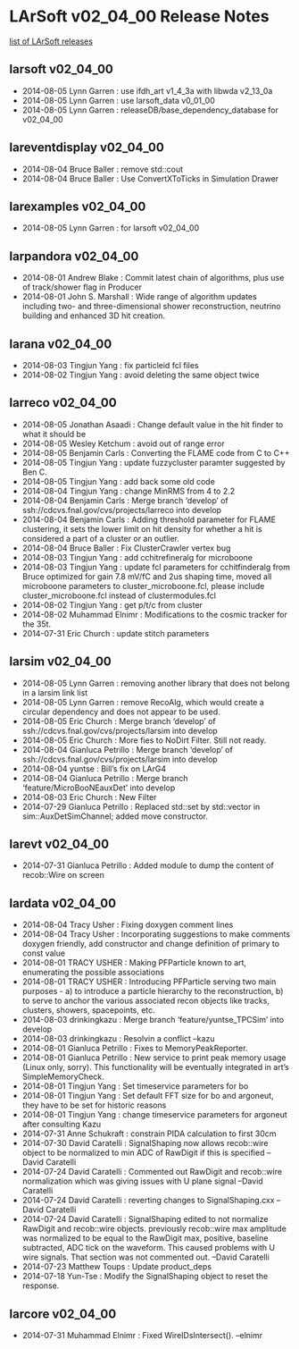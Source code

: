 LArSoft v02_04_00 Release Notes
======================================================================

[list of LArSoft releases](LArSoft_release_list)

larsoft v02_04_00
------------------------------------------

-   2014-08-05 Lynn Garren : use ifdh_art v1_4_3a with libwda v2_13_0a
-   2014-08-05 Lynn Garren : use larsoft_data v0_01_00
-   2014-08-05 Lynn Garren : releaseDB/base_dependency_database for v02_04_00

lareventdisplay v02_04_00
----------------------------------------------------------

-   2014-08-04 Bruce Baller : remove std::cout
-   2014-08-04 Bruce Baller : Use ConvertXToTicks in Simulation Drawer

larexamples v02_04_00
--------------------------------------------------

-   2014-08-05 Lynn Garren : for larsoft v02_04_00

larpandora v02_04_00
------------------------------------------------

-   2014-08-01 Andrew Blake : Commit latest chain of algorithms, plus use of track/shower flag in Producer
-   2014-08-01 John S. Marshall : Wide range of algorithm updates including two- and three-dimensional shower reconstruction, neutrino building and enhanced 3D hit creation.

larana v02_04_00
----------------------------------------

-   2014-08-03 Tingjun Yang : fix particleid fcl files
-   2014-08-02 Tingjun Yang : avoid deleting the same object twice

larreco v02_04_00
------------------------------------------

-   2014-08-05 Jonathan Asaadi : Change default value in the hit finder to what it should be
-   2014-08-05 Wesley Ketchum : avoid out of range error
-   2014-08-05 Benjamin Carls : Converting the FLAME code from C to C++
-   2014-08-05 Tingjun Yang : update fuzzycluster paramter suggested by Ben C.
-   2014-08-05 Tingjun Yang : add back some old code
-   2014-08-04 Tingjun Yang : change MinRMS from 4 to 2.2
-   2014-08-04 Benjamin Carls : Merge branch ‘develop’ of ssh://cdcvs.fnal.gov/cvs/projects/larreco into develop
-   2014-08-04 Benjamin Carls : Adding threshold parameter for FLAME clustering, it sets the lower limit on hit density for whether a hit is considered a part of a cluster or an outlier.
-   2014-08-04 Bruce Baller : Fix ClusterCrawler vertex bug
-   2014-08-03 Tingjun Yang : add cchitrefineralg for microboone
-   2014-08-03 Tingjun Yang : update fcl parameters for cchitfinderalg from Bruce optimized for gain 7.8 mV/fC and 2us shaping time, moved all microboone parameters to cluster_microboone.fcl, please include cluster_microboone.fcl instead of clustermodules.fcl
-   2014-08-02 Tingjun Yang : get p/t/c from cluster
-   2014-08-02 Muhammad Elnimr : Modifications to the cosmic tracker for the 35t.
-   2014-07-31 Eric Church : update stitch parameters

larsim v02_04_00
----------------------------------------

-   2014-08-05 Lynn Garren : removing another library that does not belong in a larsim link list
-   2014-08-05 Lynn Garren : remove RecoAlg, which would create a circular dependency and does not appear to be used.
-   2014-08-05 Eric Church : Merge branch ‘develop’ of ssh://cdcvs.fnal.gov/cvs/projects/larsim into develop
-   2014-08-05 Eric Church : More fies to NoDirt Filter. Still not ready.
-   2014-08-04 Gianluca Petrillo : Merge branch ‘develop’ of ssh://cdcvs.fnal.gov/cvs/projects/larsim into develop
-   2014-08-04 yuntse : Bill’s fix on LArG4
-   2014-08-04 Gianluca Petrillo : Merge branch ‘feature/MicroBooNEauxDet’ into develop
-   2014-08-03 Eric Church : New Filter
-   2014-07-29 Gianluca Petrillo : Replaced std::set by std::vector in sim::AuxDetSimChannel; added move constructor.

larevt v02_04_00
----------------------------------------

-   2014-07-31 Gianluca Petrillo : Added module to dump the content of recob::Wire on screen

lardata v02_04_00
------------------------------------------

-   2014-08-04 Tracy Usher : Fixing doxygen comment lines
-   2014-08-04 Tracy Usher : Incorporating suggestions to make comments doxygen friendly, add constructor and change definition of primary to const value
-   2014-08-01 TRACY USHER : Making PFParticle known to art, enumerating the possible associations
-   2014-08-01 TRACY USHER : Introducing PFParticle serving two main purposes - a) to introduce a particle hierarchy to the reconstruction, b) to serve to anchor the various associated recon objects like tracks, clusters, showers, spacepoints, etc.
-   2014-08-03 drinkingkazu : Merge branch ‘feature/yuntse_TPCSim’ into develop
-   2014-08-03 drinkingkazu : Resolvin a conflict –kazu
-   2014-08-01 Gianluca Petrillo : Fixes to MemoryPeakReporter.
-   2014-08-01 Gianluca Petrillo : New service to print peak memory usage (Linux only, sorry). This functionality will be eventually integrated in art’s SimpleMemoryCheck.
-   2014-08-01 Tingjun Yang : Set timeservice parameters for bo
-   2014-08-01 Tingjun Yang : Set default FFT size for bo and argoneut, they have to be set for historic reasons
-   2014-08-01 Tingjun Yang : change timeservice parameters for argoneut after consulting Kazu
-   2014-07-31 Anne Schukraft : constrain PIDA calculation to first 30cm
-   2014-07-30 David Caratelli : SignalShaping now allows recob::wire object to be normalized to min ADC of RawDigit if this is specified –David Caratelli
-   2014-07-24 David Caratelli : Commented out RawDigit and recob::wire normalization which was giving issues with U plane signal –David Caratelli
-   2014-07-24 David Caratelli : reverting changes to SignalShaping.cxx –David Caratelli
-   2014-07-24 David Caratelli : SignalShaping edited to not normalize RawDigit and recob::wire objects. previously recob::wire max amplitude was normalized to be equal to the RawDigit max, positive, baseline subtracted, ADC tick on the waveform. This caused problems with U wire signals. That section was not commented out. –David Caratelli
-   2014-07-23 Matthew Toups : Update product_deps
-   2014-07-18 Yun-Tse : Modify the SignalShaping object to reset the response.

larcore v02_04_00
------------------------------------------

-   2014-07-31 Muhammad Elnimr : Fixed WireIDsIntersect(). –elnimr
